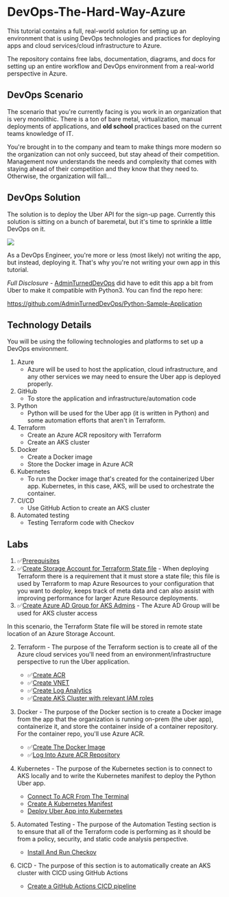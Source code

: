 # DevOps-The-Hard-Way-Azure

This tutorial contains a full, real-world solution for setting up an environment that is using DevOps technologies and practices for deploying apps and cloud services/cloud infrastructure to Azure.

The repository contains free labs, documentation, diagrams, and docs for setting up an entire workflow and DevOps environment from a real-world perspective in Azure.

## DevOps Scenario
The scenario that you're currently facing is you work in an organization that is very monolithic. There is a ton of bare metal, virtualization, manual deployments of applications, and **old school** practices based on the current teams knowledge of IT.

You're brought in to the company and team to make things more modern so the organization can not only succeed, but stay ahead of their competition. Management now understands the needs and complexity that comes with staying ahead of their competition and they know that they need to. Otherwise, the organization will fall...

## DevOps Solution
The solution is to deploy the Uber API for the sign-up page. Currently this solution is sitting on a bunch of baremetal, but it's time to sprinkle a little DevOps on it.

![](images/uber.png)

As a DevOps Engineer, you're more or less (most likely) not writing the app, but instead, deploying it. That's why you're not writing your own app in this tutorial.

*Full Disclosure* - [AdminTurnedDevOps](https://github.com/AdminTurnedDevOps) did have to edit this app a bit from Uber to make it compatible with Python3. You can find the repo here:

https://github.com/AdminTurnedDevOps/Python-Sample-Application

## Technology Details
You will be using the following technologies and platforms to set up a DevOps environment.

1. Azure
    - Azure will be used to host the application, cloud infrastructure, and any other services we may need to ensure the Uber app is deployed properly.
2. GitHub
    - To store the application and infrastructure/automation code
3. Python
    - Python will be used for the Uber app (it is written in Python) and some automation efforts that aren't in Terraform.
4. Terraform
   - Create an Azure ACR repository with Terraform
   - Create an AKS cluster
5. Docker
   - Create a Docker image
   - Store the Docker image in Azure ACR
6. Kubernetes
   - To run the Docker image that's created for the containerized Uber app. Kubernetes, in this case, AKS, will be used to orchestrate the container.
7. CI/CD
   - Use GitHub Action to create an AKS cluster
8. Automated testing
    - Testing Terraform code with Checkov

## Labs
1. ✅[Prerequisites](https://github.com/thomast1908/DevOps-The-Hard-Way-Azure/blob/main/prerequisites.md)
2. ✅[Create Storage Account for Terraform State file](https://github.com/piktonus97m/DevOps-The-Hard-Way-Azure/blob/main/Azure/1-Configure-Terraform-Remote-Storage.md) - When deploying Terraform there is a requirement that it must store a state file; this file is used by Terraform to map Azure Resources to your configuration that you want to deploy, keeps track of meta data and can also assist with improving performance for larger Azure Resource deployments.
3. ✅[Create Azure AD Group for AKS Admins](https://github.com/thomast1907/DevOps-The-Hard-Way-Azure/blob/main/Azure/2-Create-Azure-AD-Group-AKS-Admins.md) - The Azure AD Group will be used for AKS cluster access

In this scenario, the Terraform State file will be stored in remote state location of an Azure Storage Account.


2. Terraform - The purpose of the Terraform section is to create all of the Azure cloud services you'll need from an environment/infrastructure perspective to run the Uber application.
    - ✅[Create ACR](https://github.com/piktonus97m/DevOps-The-Hard-Way-Azure/blob/main/Terraform-AZURE-Services-Creation/1-Create-ACR.md)
    - ✅[Create VNET](https://github.com/piktonus97m/DevOps-The-Hard-Way-Azure/blob/main/Terraform-AZURE-Services-Creation/2-Create-VNET.md)
    - ✅[Create Log Analytics](https://github.com/piktonus97m/DevOps-The-Hard-Way-Azure/blob/main/Terraform-AZURE-Services-Creation/3-Create-Log-Analytics.md)
    - ✅[Create AKS Cluster with relevant IAM roles](https://github.com/piktonus97m/DevOps-The-Hard-Way-Azure/blob/main/Terraform-AZURE-Services-Creation/4-Create-AKS-Cluster-IAM-Roles.md)

3. Docker - The purpose of the Docker section is to create a Docker image from the app that the organization is running on-prem (the uber app), containerize it, and store the container inside of a container repository. For the container repo, you'll use Azure ACR.
    - ✅[Create The Docker Image](https://github.com/piktonus97m/DevOps-The-Hard-Way-Azure/blob/main/Docker/1-Create-Docker-Image.md)
    - ✅[Log Into Azure ACR Repository](https://github.com/piktonus97m/DevOps-The-Hard-Way-Azure/blob/main/Docker/Push%20Image%20To%20ACR.md)
4. Kubernetes - The purpose of the Kubernetes section is to connect to AKS locally and to write the Kubernetes manifest to deploy the Python Uber app.
    - [Connect To ACR From The Terminal](https://github.com/piktonus97m/DevOps-The-Hard-Way-Azure/blob/main/kubernetes_manifest/1-Connect-To-ACR.md)
    - [Create A Kubernetes Manifest](https://github.com/piktonus97m/DevOps-The-Hard-Way-Azure/blob/main/kubernetes_manifest/2-Create-Kubernetes-Manifest.md)
    - [Deploy Uber App into Kubernetes](https://github.com/piktonus97m/DevOps-The-Hard-Way-Azure/blob/main/kubernetes_manifest/3-Deploy-Uber-App.md)
5. Automated Testing - The purpose of the Automation Testing section is to ensure that all of the Terraform code is performing as it should be from a policy, security, and static code analysis perspective.
    - [Install And Run Checkov](https://github.com/piktonus97m/DevOps-The-Hard-Way-Azure/blob/main/Terraform-Static-Code-Analysis/1-Checkov-For-Terraform.md)
6. CICD - The purpose of this section is to automatically create an AKS cluster with CICD using GitHub Actions
    - [Create a GitHub Actions CICD pipeline](https://github.com/piktonus97m/DevOps-The-Hard-Way-Azure/blob/main/Terraform-AZURE-Services-Creation/5-Run-CICD-For-AKS-Cluster.md)
